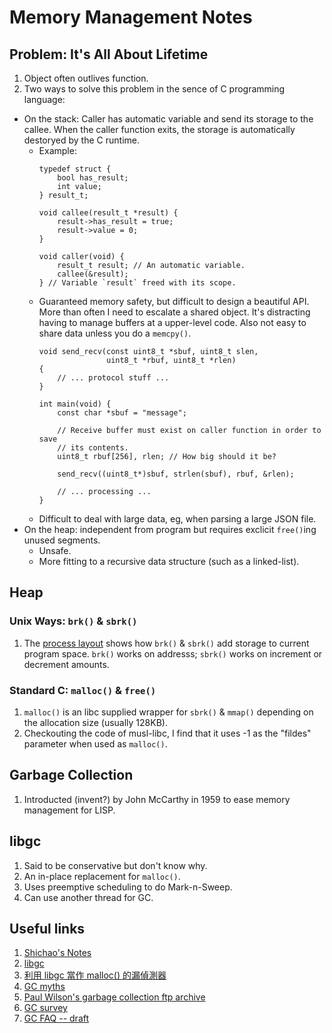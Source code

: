 # Memory Management Notes

## Problem: It's All About Lifetime

1. Object often outlives function.
2. Two ways to solve this problem in the sence of C programming language:
  - On the stack: Caller has automatic variable and send its storage to the callee. When the caller function exits, the storage is automatically destoryed by the C runtime.
    - Example:
      ```
      typedef struct {
          bool has_result;
          int value;
      } result_t;
      
      void callee(result_t *result) {
          result->has_result = true;
          result->value = 0;
      }
      
      void caller(void) {
          result_t result; // An automatic variable.
          callee(&result);
      } // Variable `result` freed with its scope.
      ```      
    - Guaranteed memory safety, but difficult to design a beautiful API. More than often I need to escalate a shared object.
      It's distracting having to manage buffers at a upper-level code. Also not easy to share data unless you do a `memcpy()`.
      ```
      void send_recv(const uint8_t *sbuf, uint8_t slen,
                     uint8_t *rbuf, uint8_t *rlen)
      {
          // ... protocol stuff ...
      }
      
      int main(void) {
          const char *sbuf = "message";
      
          // Receive buffer must exist on caller function in order to save
          // its contents.
          uint8_t rbuf[256], rlen; // How big should it be?
      
          send_recv((uint8_t*)sbuf, strlen(sbuf), rbuf, &rlen);
      
          // ... processing ...
      }
      ```
    - Difficult to deal with large data, eg, when parsing a large JSON file.
  - On the heap: independent from program but requires exclicit `free()`ing unused segments.
    - Unsafe.
    - More fitting to a recursive data structure (such as a linked-list).

## Heap
### Unix Ways: `brk()` & `sbrk()`

1. The [process layout](https://notes.shichao.io/tlpi/ch7/) shows how `brk()` & `sbrk()` add storage to current program space. `brk()` works on addresss; `sbrk()` works on increment or decrement amounts.

### Standard C: `malloc()` & `free()`

1. `malloc()` is an libc supplied wrapper for `sbrk()` & `mmap()` depending on the allocation size (usually 128KB).
2. Checkouting the code of musl-libc, I find that it uses -1 as the "fildes" parameter when used as `malloc()`.

## Garbage Collection

1. Introducted (invent?) by John McCarthy in 1959 to ease memory management for LISP.

## libgc

1. Said to be conservative but don't know why.
2. An in-place replacement for `malloc()`.
3. Uses preemptive scheduling to do Mark-n-Sweep.
4. Can use another thread for GC.

## Useful links

1. [Shichao's Notes](https://notes.shichao.io/tlpi/ch7/)
2. [libgc](http://www.hboehm.info/gc/)
3. [利用 libgc 當作 malloc() 的漏偵測器](http://blog.csdn.net/freedom2028/article/details/4383838)
4. [GC myths](http://www.hboehm.info/gc/myths.ps)
5. [Paul Wilson's garbage collection ftp archive](ftp://ftp.cs.utexas.edu/pub/garbage/)
6. [GC survey](ftp://ftp.cs.utexas.edu/pub/garbage/gcsurvey.ps)
7. [GC FAQ -- draft](http://www.iecc.com/gclist/GC-faq.html)
